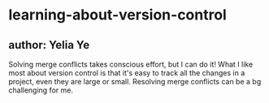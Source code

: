 # learning-about-version-control
## author: Yelia Ye
Solving merge conflicts takes conscious effort, but I can do it!
What I like most about version control is that it's easy to track all the
changes in a project, even they are large or small. Resolving merge conflicts
can be a bg challenging for me.

